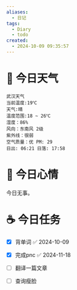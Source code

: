 ```yaml
---
aliases:
  - 日记
tags:
  - Diary
  - todo
created:
  - 2024-10-09 09:35:57
---
```

# 🌅 今日天气

``` 
武汉天气
当前温度:19℃
天气:晴
温度范围:18 ~ 26℃
湿度：86%
风向：东南风 2级
紫外线：很弱
空气质量：优 PM: 29
日出: 06:21 日落: 17:58
```

# 🍋 今日心情

今日无事。

# ☕ 今日任务

- [x] 背单词 ✅ 2024-10-09
- [x] 完成pnc ✅ 2024-11-18
- [ ] 翻译一篇文章
- [ ] 查询瘦脸


